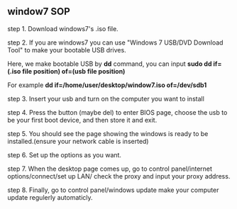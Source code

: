 ## window7 SOP
step 1. Download windows7's .iso file.

step 2. If you are windows7 you can use "Windows 7 USB/DVD Download Tool" to make your bootable USB drives.
		
Here, we make bootable USB by **dd** command, you can input **sudo dd if=(.iso file position) of=(usb file position)**
		
For example **dd if=/home/user/desktop/window7.iso of=/dev/sdb1**

step 3. Insert your usb and turn on the computer you want to install

step 4. Press the button (maybe del) to enter BIOS page, choose the usb to be your first boot device, and then store it and exit.

step 5. You should see the page showing the windows is ready to be installed.(ensure your network cable is inserted)

step 6. Set up the options as you want.

step 7. When the desktop page comes up, go to control panel/internet options/connect/set up LAN/ check the proxy and input your proxy address.

step 8. Finally, go to control panel/windows update make your computer update regulerly automaticly.



